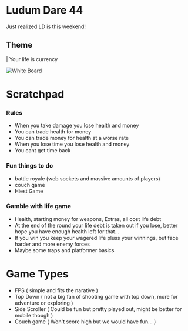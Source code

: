 # Ludum Dare 44
Just realized LD is this weekend!

## Theme
| Your life is currency

![White Board](https://i.imgur.com/caqANXx.jpg)


# Scratchpad

### Rules
- When you take damage you lose health and money
- You can trade health for money
- You can trade money for health at a worse rate
- When you lose time you lose health and money
- You cant get time back

### Fun things to do
- battle royale (web sockets and massive amounts of players)
- couch game
- Hiest Game

### Gamble with life game
- Health, starting money for weapons, Extras, all cost life debt
- At the end of the round your life debt is taken out if you lose, better hope you have enough health left for that...
- If you win you keep your wagered life pluss your winnings, but face harder and more enemy forces
- Maybe some traps and platformer basics

# Game Types
- FPS ( simple and fits the narative )
- Top Down ( not a big fan of shooting game with top down, more for adventure or exploring )
- Side Scroller ( Could be fun but pretty played out, might be better for mobile though )
- Couch game ( Won't score high but we would have fun... )
